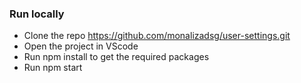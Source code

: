 ### Run locally
- Clone the repo https://github.com/monalizadsg/user-settings.git
- Open the project in VScode
- Run npm install to get the required packages
- Run npm start 
